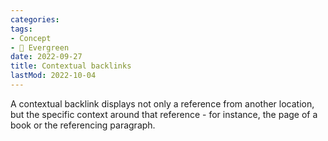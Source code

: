 ```yaml
---
categories:
tags:
- Concept
- 🌳 Evergreen
date: 2022-09-27
title: Contextual backlinks
lastMod: 2022-10-04
---
```

A contextual backlink displays not only a reference from another location, but the specific context around that reference - for instance, the page of a book or the referencing paragraph.
